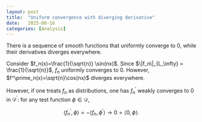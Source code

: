 ```yaml
---
layout: post
title:  "Uniform convergence with diverging derivative"
date:   2025-06-16
categories: [Analysis]
---
```



There is a sequence of smooth functions that uniformly converge to $0$, while their derivatives diverges everywhere. 

Consider $f_n(x)=\frac{1}{\sqrt{n}} \sin(nx)$. Since $\|f_n\|_{L_\infty} = \frac{1}{\sqrt{n}}$, $f_n$ uniformly converges to $0$. However, $f^\prime_n(x)=\sqrt{n}\cos(nx)$ diverges everywhere. 

However, if one treats $f_n$ as distributions, one has $f^\prime_n$ weakly converges to $0$ in $\mathcal{D}^\prime$: for any test function $\phi\in\mathcal{D}$, 

$$\langle f_n^\prime, \phi\rangle = -\langle f_n, \phi^\prime \rangle \rightarrow 0 =\langle0, \phi\rangle.$$

